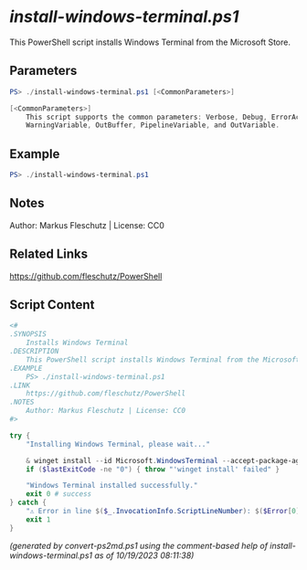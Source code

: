 *install-windows-terminal.ps1*
================

This PowerShell script installs Windows Terminal from the Microsoft Store.

Parameters
----------
```powershell
PS> ./install-windows-terminal.ps1 [<CommonParameters>]

[<CommonParameters>]
    This script supports the common parameters: Verbose, Debug, ErrorAction, ErrorVariable, WarningAction, 
    WarningVariable, OutBuffer, PipelineVariable, and OutVariable.
```

Example
-------
```powershell
PS> ./install-windows-terminal.ps1

```

Notes
-----
Author: Markus Fleschutz | License: CC0

Related Links
-------------
https://github.com/fleschutz/PowerShell

Script Content
--------------
```powershell
<#
.SYNOPSIS
	Installs Windows Terminal
.DESCRIPTION
	This PowerShell script installs Windows Terminal from the Microsoft Store.
.EXAMPLE
	PS> ./install-windows-terminal.ps1
.LINK
	https://github.com/fleschutz/PowerShell
.NOTES
	Author: Markus Fleschutz | License: CC0
#>

try {
	"Installing Windows Terminal, please wait..."

	& winget install --id Microsoft.WindowsTerminal --accept-package-agreements --accept-source-agreements
	if ($lastExitCode -ne "0") { throw "'winget install' failed" }

	"Windows Terminal installed successfully."
	exit 0 # success
} catch {
	"⚠️ Error in line $($_.InvocationInfo.ScriptLineNumber): $($Error[0])"
	exit 1
}
```

*(generated by convert-ps2md.ps1 using the comment-based help of install-windows-terminal.ps1 as of 10/19/2023 08:11:38)*
